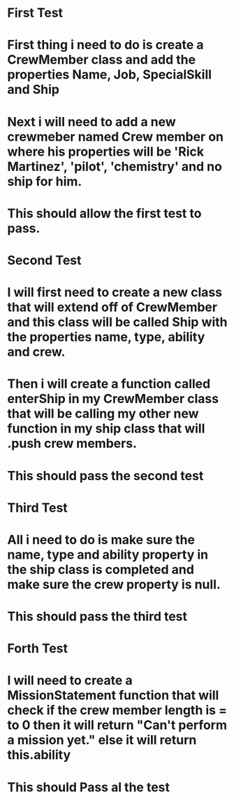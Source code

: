 # First Test

# First thing i need to do is create a CrewMember class and add the properties Name, Job, SpecialSkill and Ship

# Next i will need to add a new crewmeber named Crew member on where his properties will be 'Rick Martinez', 'pilot', 'chemistry' and no ship for him.

# This should allow the first test to pass.

# Second Test 

# I will first need to create a new class that will extend off of CrewMember and this class will be called Ship with the properties name, type, ability and crew.

# Then i will create a function called enterShip in my CrewMember class that will be calling my other new function in my ship class that will .push crew members.

# This should pass the second test 

# Third Test 

# All i need to do is make sure the name, type and ability property in the ship class is completed and make sure the crew property is null.

# This should pass the third test 

# Forth Test

# I will need to create a MissionStatement function that will check if the crew member length is = to 0 then it will return "Can't perform a mission yet." else it will return this.ability

# This should Pass al the test 